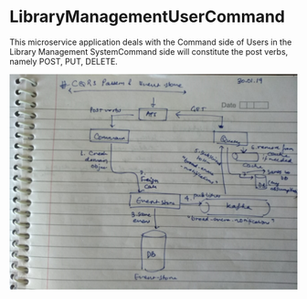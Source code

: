 # LibraryManagementUserCommand


This microservice application deals with the Command side of Users in the Library Management SystemCommand side will constitute the post verbs, namely POST, PUT, DELETE.

![CQRS Architecture](https://raw.githubusercontent.com/SuprasannaBhaumik/LibraryManagementUserCommand/master/src/main/resources/static/CQRSArchitecture.jpeg)
